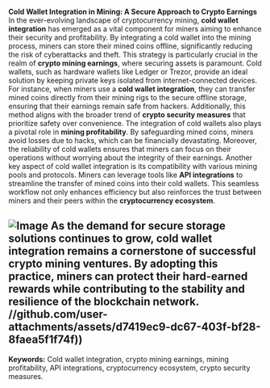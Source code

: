 **Cold Wallet Integration in Mining: A Secure Approach to Crypto Earnings**
In the ever-evolving landscape of cryptocurrency mining, **cold wallet integration** has emerged as a vital component for miners aiming to enhance their security and profitability. By integrating a cold wallet into the mining process, miners can store their mined coins offline, significantly reducing the risk of cyberattacks and theft. This strategy is particularly crucial in the realm of **crypto mining earnings**, where securing assets is paramount.
Cold wallets, such as hardware wallets like Ledger or Trezor, provide an ideal solution by keeping private keys isolated from internet-connected devices. For instance, when miners use a **cold wallet integration**, they can transfer mined coins directly from their mining rigs to the secure offline storage, ensuring that their earnings remain safe from hackers. Additionally, this method aligns with the broader trend of **crypto security measures** that prioritize safety over convenience.
The integration of cold wallets also plays a pivotal role in **mining profitability**. By safeguarding mined coins, miners avoid losses due to hacks, which can be financially devastating. Moreover, the reliability of cold wallets ensures that miners can focus on their operations without worrying about the integrity of their earnings. 
Another key aspect of cold wallet integration is its compatibility with various mining pools and protocols. Miners can leverage tools like **API integrations** to streamline the transfer of mined coins into their cold wallets. This seamless workflow not only enhances efficiency but also reinforces the trust between miners and their peers within the **cryptocurrency ecosystem**.

![Image](https://github.com/user-attachments/assets/4a25d116-2220-4385-b08e-f287af8fcbc4)
As the demand for secure storage solutions continues to grow, cold wallet integration remains a cornerstone of successful crypto mining ventures. By adopting this practice, miners can protect their hard-earned rewards while contributing to the stability and resilience of the blockchain network. 
 //github.com/user-attachments/assets/d7419ec9-dc67-403f-bf28-8faea5f1f74f))
---
**Keywords:** Cold wallet integration, crypto mining earnings, mining profitability, API integrations, cryptocurrency ecosystem, crypto security measures.
